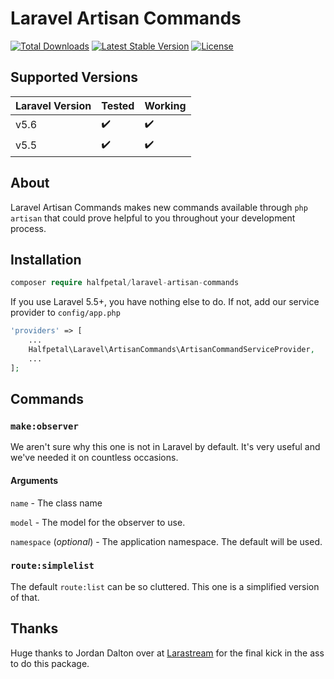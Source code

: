 # Laravel Artisan Commands
[![Total Downloads](https://poser.pugx.org/halfpetal/laravel-artisan-commands/downloads)](https://packagist.org/packages/halfpetal/laravel-artisan-commands)
[![Latest Stable Version](https://poser.pugx.org/halfpetal/laravel-artisan-commands/version)](https://packagist.org/packages/halfpetal/laravel-artisan-commands)
[![License](https://poser.pugx.org/halfpetal/laravel-artisan-commands/license)](https://packagist.org/packages/halfpetal/laravel-artisan-commands)

## Supported Versions
| Laravel Version 	| Tested            	| Working           	|
|-----------------	|-------------------	|-------------------	|
| v5.6            	| :heavy_check_mark: 	| :heavy_check_mark: 	|
| v5.5            	| :heavy_check_mark: 	| :heavy_check_mark: 	|

## About
Laravel Artisan Commands makes new commands available through `php artisan` that could prove helpful to you throughout your development process.

## Installation
```php
composer require halfpetal/laravel-artisan-commands
```

If you use Laravel 5.5+, you have nothing else to do. If not, add our service provider to `config/app.php`
```php
'providers' => [
    ...
    Halfpetal\Laravel\ArtisanCommands\ArtisanCommandServiceProvider,
    ...
];
```

## Commands

### `make:observer`
We aren't sure why this one is not in Laravel by default. It's very useful and we've needed it on countless occasions.

#### Arguments
`name` - The class name

`model` - The model for the observer to use.

`namespace` (_optional_) - The application namespace. The default will be used.

### `route:simplelist`
The default `route:list` can be so cluttered. This one is a simplified version of that.


## Thanks
Huge thanks to Jordan Dalton over at [Larastream](https://larastream.com) for the final kick in the ass to do this package.
